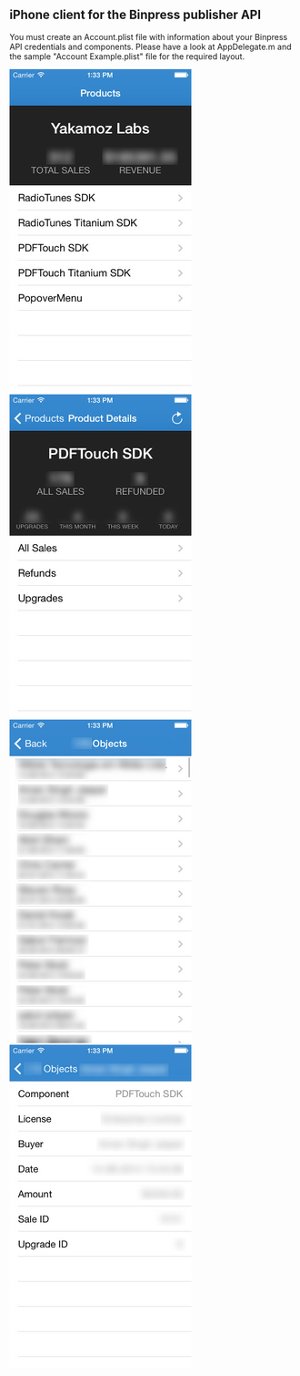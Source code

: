 ## iPhone client for the Binpress publisher API

You must create an Account.plist file with information about your Binpress API credentials and components. Please have a look at AppDelegate.m and the sample "Account Example.plist" file for the required layout.

![Screen 1](Screenshots/Screen1.jpg)
![Screen 2](Screenshots/Screen2.jpg)
![Screen 3](Screenshots/Screen3.jpg)
![Screen 4](Screenshots/Screen4.jpg)